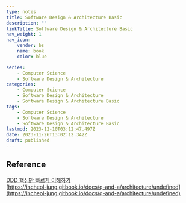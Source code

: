 ```yaml
---
type: notes
title: Software Design & Architecture Basic
description: ""
linkTitle: Software Design & Architecture Basic
nav_weight: 1
nav_icon:
    vendor: bs
    name: book
    color: blue

series:
    - Computer Science
    - Software Design & Architecture
categories:
    - Computer Science
    - Software Design & Architecture
    - Software Design & Architecture Basic
tags:
    - Computer Science
    - Software Design & Architecture
    - Software Design & Architecture Basic
lastmod: 2023-12-10T03:12:47.497Z
date: 2023-11-26T13:02:12.342Z
draft: published
---
```


## Reference

[DDD 핵심만 빠르게 이해하기](https://happycloud-lee.tistory.com/94)  
[https://incheol-jung.gitbook.io/docs/q-and-a/architecture/undefined](https://incheol-jung.gitbook.io/docs/q-and-a/architecture/undefined)
